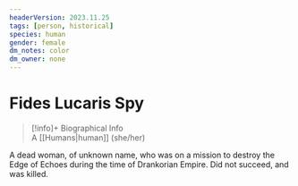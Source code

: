 ```yaml
---
headerVersion: 2023.11.25
tags: [person, historical]
species: human
gender: female
dm_notes: color
dm_owner: none
---
```

# Fides Lucaris Spy
>[!info]+ Biographical Info  
> A [[Humans|human]] (she/her)

A dead woman, of unknown name, who was on a mission to destroy the Edge of Echoes during the time of Drankorian Empire. Did not succeed, and was killed. 